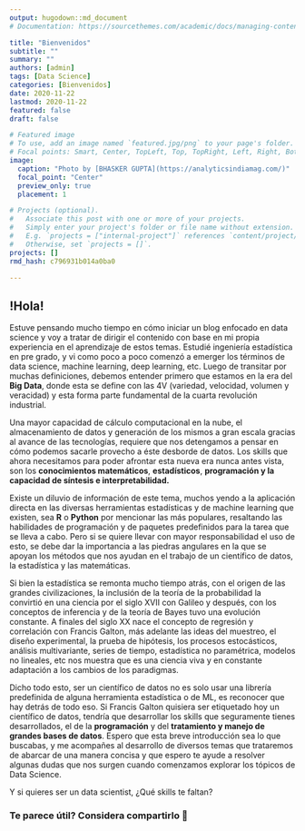 ```yaml
---
output: hugodown::md_document
# Documentation: https://sourcethemes.com/academic/docs/managing-content/

title: "Bienvenidos"
subtitle: ""
summary: ""
authors: [admin]
tags: [Data Science]
categories: [Bienvenidos]
date: 2020-11-22
lastmod: 2020-11-22
featured: false
draft: false

# Featured image
# To use, add an image named `featured.jpg/png` to your page's folder.
# Focal points: Smart, Center, TopLeft, Top, TopRight, Left, Right, BottomLeft, Bottom, BottomRight.
image:
  caption: "Photo by [BHASKER GUPTA](https://analyticsindiamag.com/)"
  focal_point: "Center"
  preview_only: true
  placement: 1

# Projects (optional).
#   Associate this post with one or more of your projects.
#   Simply enter your project's folder or file name without extension.
#   E.g. `projects = ["internal-project"]` references `content/project/deep-learning/index.md`.
#   Otherwise, set `projects = []`.
projects: []
rmd_hash: c796931b014a0ba0

---
```


!Hola!
------

Estuve pensando mucho tiempo en cómo iniciar un blog enfocado en data science y voy a tratar de dirigir el contenido con base en mi propia experiencia en el aprendizaje de estos temas. Estudié ingeniería estadística en pre grado, y vi como poco a poco comenzó a emerger los términos de data science, machine learning, deep learning, etc. Luego de transitar por muchas definiciones, debemos entender primero que estamos en la era del **Big Data**, donde esta se define con las 4V (variedad, velocidad, volumen y veracidad) y esta forma parte fundamental de la cuarta revolución industrial.

Una mayor capacidad de cálculo computacional en la nube, el almacenamiento de datos y generación de los mismos a gran escala gracias al avance de las tecnologías, requiere que nos detengamos a pensar en cómo podemos sacarle provecho a éste desborde de datos. Los skills que ahora necesitamos para poder afrontar esta nueva era nunca antes vista, son los **conocimientos matemáticos**, **estadísticos**, **programación y la capacidad de síntesis e interpretabilidad.**

Existe un diluvio de información de este tema, muchos yendo a la aplicación directa en las diversas herramientas estadísticas y de machine learning que existen, sea **R** o **Python** por mencionar las más populares, resaltando las habilidades de programación y de paquetes predefinidos para la tarea que se lleva a cabo. Pero si se quiere llevar con mayor responsabilidad el uso de esto, se debe dar la importancia a las piedras angulares en la que se apoyan los métodos que nos ayudan en el trabajo de un científico de datos, la estadística y las matemáticas.

Si bien la estadística se remonta mucho tiempo atrás, con el origen de las grandes civilizaciones, la inclusión de la teoría de la probabilidad la convirtió en una ciencia por el siglo XVII con Galileo y después, con los conceptos de inferencia y de la teoría de Bayes tuvo una evolución constante. A finales del siglo XX nace el concepto de regresión y correlación con Francis Galton, más adelante las ideas del muestreo, el diseño experimental, la prueba de hipótesis, los procesos estocásticos, análisis multivariante, series de tiempo, estadística no paramétrica, modelos no lineales, etc nos muestra que es una ciencia viva y en constante adaptación a los cambios de los paradigmas.

Dicho todo esto, ser un científico de datos no es solo usar una librería predefinida de alguna herramienta estadística o de ML, es reconocer que hay detrás de todo eso. Si Francis Galton quisiera ser etiquetado hoy un científico de datos, tendría que desarrollar los skills que seguramente tienes desarrollados, el de la **programación** y del **tratamiento y manejo de grandes bases de datos**. Espero que esta breve introducción sea lo que buscabas, y me acompañes al desarrollo de diversos temas que trataremos de abarcar de una manera concisa y que espero te ayude a resolver algunas dudas que nos surgen cuando comenzamos explorar los tópicos de Data Science.

Y si quieres ser un data scientist, ¿Qué skills te faltan?

### Te parece útil? Considera compartirlo 🙌

